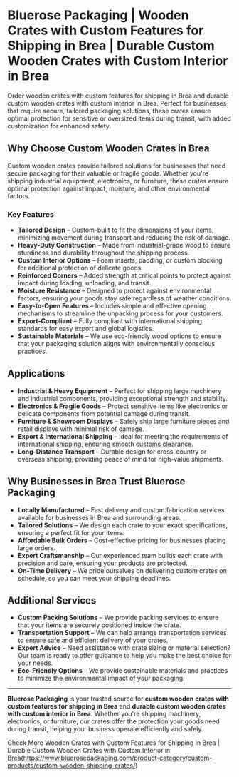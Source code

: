 # Bluerose Packaging | Wooden Crates with Custom Features for Shipping in Brea | Durable Custom Wooden Crates with Custom Interior in Brea

Order wooden crates with custom features for shipping in Brea and durable custom wooden crates with custom interior in Brea. Perfect for businesses that require secure, tailored packaging solutions, these crates ensure optimal protection for sensitive or oversized items during transit, with added customization for enhanced safety.

## Why Choose Custom Wooden Crates in Brea

Custom wooden crates provide tailored solutions for businesses that need secure packaging for their valuable or fragile goods. Whether you're shipping industrial equipment, electronics, or furniture, these crates ensure optimal protection against impact, moisture, and other environmental factors.

### Key Features

- **Tailored Design** – Custom-built to fit the dimensions of your items, minimizing movement during transport and reducing the risk of damage.  
- **Heavy-Duty Construction** – Made from industrial-grade wood to ensure sturdiness and durability throughout the shipping process.  
- **Custom Interior Options** – Foam inserts, padding, or custom blocking for additional protection of delicate goods.  
- **Reinforced Corners** – Added strength at critical points to protect against impact during loading, unloading, and transit.  
- **Moisture Resistance** – Designed to protect against environmental factors, ensuring your goods stay safe regardless of weather conditions.  
- **Easy-to-Open Features** – Includes simple and effective opening mechanisms to streamline the unpacking process for your customers.  
- **Export-Compliant** – Fully compliant with international shipping standards for easy export and global logistics.  
- **Sustainable Materials** – We use eco-friendly wood options to ensure that your packaging solution aligns with environmentally conscious practices.  

## Applications

- **Industrial & Heavy Equipment** – Perfect for shipping large machinery and industrial components, providing exceptional strength and stability.  
- **Electronics & Fragile Goods** – Protect sensitive items like electronics or delicate components from potential damage during transit.  
- **Furniture & Showroom Displays** – Safely ship large furniture pieces and retail displays with minimal risk of damage.  
- **Export & International Shipping** – Ideal for meeting the requirements of international shipping, ensuring smooth customs clearance.  
- **Long-Distance Transport** – Durable design for cross-country or overseas shipping, providing peace of mind for high-value shipments.

## Why Businesses in Brea Trust Bluerose Packaging

- **Locally Manufactured** – Fast delivery and custom fabrication services available for businesses in Brea and surrounding areas.  
- **Tailored Solutions** – We design each crate to your exact specifications, ensuring a perfect fit for your items.  
- **Affordable Bulk Orders** – Cost-effective pricing for businesses placing large orders.  
- **Expert Craftsmanship** – Our experienced team builds each crate with precision and care, ensuring your products are protected.  
- **On-Time Delivery** – We pride ourselves on delivering custom crates on schedule, so you can meet your shipping deadlines.

## Additional Services

- **Custom Packing Solutions** – We provide packing services to ensure that your items are securely positioned inside the crate.  
- **Transportation Support** – We can help arrange transportation services to ensure safe and efficient delivery of your crates.  
- **Expert Advice** – Need assistance with crate sizing or material selection? Our team is ready to offer guidance to help you make the best choice for your needs.  
- **Eco-Friendly Options** – We provide sustainable materials and practices to minimize the environmental impact of your packaging.

---

**Bluerose Packaging** is your trusted source for **custom wooden crates with custom features for shipping in Brea** and **durable custom wooden crates with custom interior in Brea**. Whether you're shipping machinery, electronics, or furniture, our crates offer the protection your goods need during transit, helping your business operate efficiently and safely.

Check More Wooden Crates with Custom Features for Shipping in Brea | Durable Custom Wooden Crates with Custom Interior in Brea(https://www.bluerosepackaging.com/product-category/custom-products/custom-wooden-shipping-crates/)

